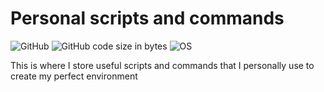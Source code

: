 # Personal scripts and commands

<p float="left">

![GitHub](https://img.shields.io/github/license/stijnklomp/personalScriptsAndCommands?style=flat)
![GitHub code size in bytes](https://img.shields.io/github/languages/code-size/stijnklomp/personalScriptsAndCommands)
![OS](https://img.shields.io/badge/OS-Linux-blue)

</p>

This is where I store useful scripts and commands that I personally use to create my perfect environment
